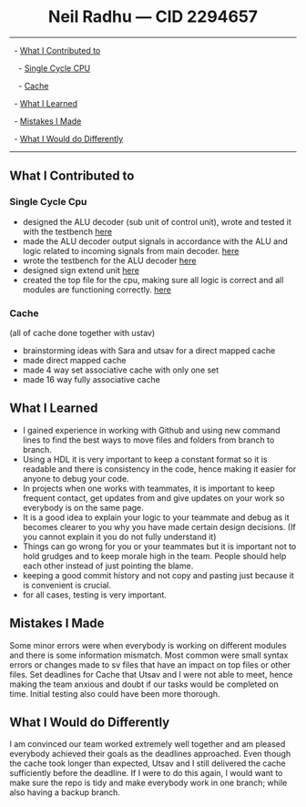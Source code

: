 # <center> Neil Radhu — CID 2294657 </center>

---

  - [What I Contributed to](#what-i-contributed-to)

    - [Single Cycle CPU](#single-cycle-cpu)

    - [Cache](#cache)

  - [What I Learned](#what-i-learned)

  - [Mistakes I Made](#mistakes-i-made)

  - [What I Would do Differently](#what-i-would-do-differently)

  

---

  

## What I Contributed to

### Single Cycle Cpu

- designed the ALU decoder (sub unit of control unit), wrote and tested it with the testbench [here](https://github.com/luju1108/Team14/compare/2e6f403bc3c4ed08c013a02708fb6a06ee789ee9...80fb17e8f0f3c99f78fbd6088f6cffad03258589)
- made the ALU decoder output signals in accordance with the ALU and logic related to incoming signals from main decoder. [here](https://github.com/luju1108/Team14/compare/2acb4157bb82442c1a44dd1a389a579b92e47bcd...9654801d4c0e0b06e07727db4f326acc4104bc67)
- wrote the testbench for the ALU decoder [here](https://github.com/luju1108/Team14/compare/2e6f403bc3c4ed08c013a02708fb6a06ee789ee9...80fb17e8f0f3c99f78fbd6088f6cffad03258589)
- designed sign extend unit [here](https://github.com/luju1108/Team14/compare/ef586ecb79c4192c725ef9be4a1c3202f5dc45e3...d7b065146db80a5caa5f526d82717e67ac1092ca)
- created the top file for the cpu, making sure all logic is correct and all modules are functioning correctly. [here](https://github.com/luju1108/Team14/compare/87dc83a545c97d3b2411e1cef42187f2d49d2e5b...b4fa0afa0afda7f6bac4491c0718a88bbabc64e4)

### Cache
(all of cache done together with ustav)
- brainstorming ideas with Sara and utsav for a direct mapped cache
- made direct mapped cache
- made 4 way set associative cache with only one set
- made 16 way fully associative cache
## What I Learned  

- I gained experience in working with Github and using new command lines to find the best ways to move files and folders from branch to branch.
- Using a HDL it is very important to keep a constant format so it is readable and there is consistency in the code, hence making it easier for anyone to debug your code.
- In projects when one works with teammates, it is important to keep frequent contact, get updates from and give updates on your work so everybody is on the same page.
- It is a good idea to explain your logic to your teammate and debug as it becomes clearer to you why you have made certain design decisions. (If you cannot explain it you do not fully understand it)
- Things can go wrong for you or your teammates but it is important not to hold grudges and to keep morale high in the team. People should help each other instead of just pointing the blame.
- keeping a good commit history and not copy and pasting just because it is convenient is crucial.
- for all cases, testing is very important.

## Mistakes I Made

Some minor errors were when everybody is working on different modules and there is some information mismatch. 
Most common were small syntax errors or changes made to sv files that have an impact on top files or other files.
Set deadlines for Cache that Utsav and I were not able to meet, hence making the team anxious and doubt if our tasks would be completed on time. 
Initial testing also could have been more thorough.

## What I Would do Differently

I am convinced our team worked extremely well together and am pleased everybody achieved their goals as the deadlines approached. Even though the cache took longer than expected, Utsav and I still delivered the cache sufficiently before the deadline. If I were to do this again, I would want to make sure the repo is tidy and make everybody work in one branch; while also having a backup branch.  